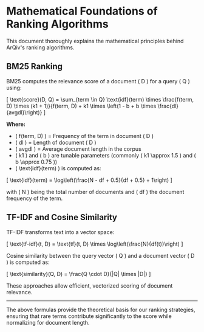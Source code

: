 # Mathematical Foundations of Ranking Algorithms

This document thoroughly explains the mathematical principles behind ArQiv's ranking algorithms.

## BM25 Ranking

BM25 computes the relevance score of a document \( D \) for a query \( Q \) using:

\[
\text{score}(D, Q) = \sum_{term \in Q} \text{idf}(term) \times \frac{f(term, D) \times (k1 + 1)}{f(term, D) + k1 \times \left(1 - b + b \times \frac{dl}{avgdl}\right)}
\]

**Where:**

- \( f(term, D) \) = Frequency of the term in document \( D \)
- \( dl \) = Length of document \( D \)
- \( avgdl \) = Average document length in the corpus
- \( k1 \) and \( b \) are tunable parameters (commonly \( k1 \approx 1.5 \) and \( b \approx 0.75 \))
- \( \text{idf}(term) \) is computed as:

\[
\text{idf}(term) = \log\left(\frac{N - df + 0.5}{df + 0.5} + 1\right)
\]

with \( N \) being the total number of documents and \( df \) the document frequency of the term.

## TF-IDF and Cosine Similarity

TF-IDF transforms text into a vector space:

\[
\text{tf-idf}(t, D) = \text{tf}(t, D) \times \log\left(\frac{N}{df(t)}\right)
\]

Cosine similarity between the query vector \( Q \) and a document vector \( D \) is computed as:

\[
\text{similarity}(Q, D) = \frac{Q \cdot D}{\|Q\| \times \|D\|}
\]

These approaches allow efficient, vectorized scoring of document relevance.

---

The above formulas provide the theoretical basis for our ranking strategies, ensuring that rare terms contribute significantly to the score while normalizing for document length.
